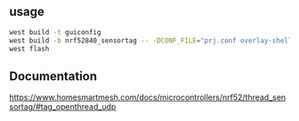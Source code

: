 ## usage
```bash
west build -t guiconfig
west build -b nrf52840_sensortag -- -DCONF_FILE="prj.conf overlay-shell.conf"
west flash
```

## Documentation
https://www.homesmartmesh.com/docs/microcontrollers/nrf52/thread_sensortag/#tag_openthread_udp
